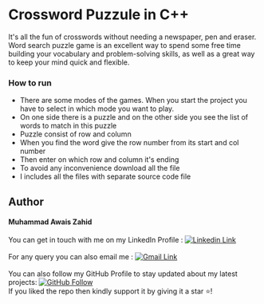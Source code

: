 # Crossword Puzzule in C++
It's all the fun of crosswords without
needing a newspaper, pen and eraser.
Word search puzzle
game is an excellent way
to spend some free time building
your vocabulary and problem-solving
skills, as well as a great way to keep
your mind quick and flexible.

### How to run
-  There are some modes of the games. When you start the project you have to select in which mode you want to play.
-  On one side there is a puzzle and on the other side you see the list of words to match in this puzzle
-  Puzzle consist of row and column 
-  When you find the word give the row number from its start and col number
-  Then enter on which row and column it's ending 
-  To avoid any inconvenience download all the file 
-  I includes all the files with separate source code file 

## Author

#### Muhammad Awais Zahid
You can get in touch with me on my LinkedIn Profile : [![Linkedin Link](https://img.shields.io/badge/Connect-AwaisZahid-blue.svg?color=1DA1F2&logo=linkedin&longCache=true&style=for-the-badge
)](https://www.linkedin.com/in/awais-zahid-790124197)
<br><br>
For any query you can also email me : 
[![Gmail Link](https://img.shields.io/badge/Connect-zahidawais98@gmail.com-blue.svg?color=1DA1F2&logo=gmail&longCache=true&style=for-the-badge
)](mailto:zahidawais98@gmail.com)
<br><br>
You can also follow my GitHub Profile to stay updated about my latest projects: [![GitHub Follow](https://img.shields.io/badge/Connect-AwaisZahid-blue.svg?logo=Github&longCache=true&style=for-the-badg)](https://github.com/chowais181)<br>
If you liked the repo then kindly support it by giving it a star ⭐!

